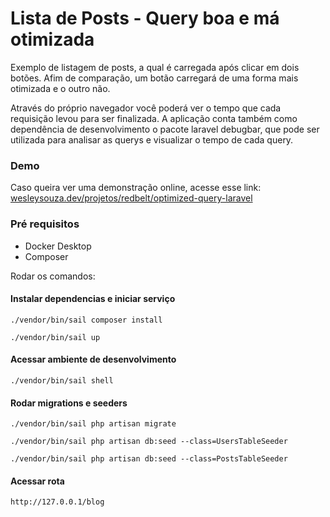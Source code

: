 
# Lista de Posts - Query boa e má otimizada
Exemplo de listagem de posts, a qual é carregada após clicar em dois botões. Afim de comparação, um botão carregará de uma forma mais otimizada e o outro não.

Através do próprio navegador você poderá ver o tempo que cada requisição levou para ser finalizada. A aplicação conta também como dependência de desenvolvimento o pacote laravel debugbar, que pode ser utilizada para analisar as querys e visualizar o tempo de cada query.

### Demo

Caso queira ver uma demonstração online, acesse esse link: [wesleysouza.dev/projetos/redbelt/optimized-query-laravel](https://wesleysouza.dev/projetos/redbelt/optimized-query-laravel)

### Pré requisitos

- Docker Desktop
- Composer


Rodar os comandos:

#### Instalar dependencias e iniciar serviço
`./vendor/bin/sail composer install`

`./vendor/bin/sail up`

#### Acessar ambiente de desenvolvimento
`./vendor/bin/sail shell`

#### Rodar migrations e seeders
`./vendor/bin/sail php artisan migrate`

`./vendor/bin/sail php artisan db:seed --class=UsersTableSeeder`

`./vendor/bin/sail php artisan db:seed --class=PostsTableSeeder`

#### Acessar rota
`http://127.0.0.1/blog`
